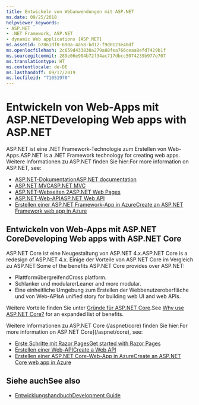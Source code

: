 ```yaml
---
title: Entwickeln von Webanwendungen mit ASP.NET
ms.date: 09/25/2018
helpviewer_keywords:
- ASP.NET
- .NET Framework, ASP.NET
- dynamic Web applications [ASP.NET]
ms.assetid: b7861df0-690a-4a58-bd12-f9d0123e40df
ms.openlocfilehash: 2c659d433830a279a88fea766ceaa8efd7429b1f
ms.sourcegitcommit: 289e06e904b72f34ac717dbcc5074239b977e707
ms.translationtype: HT
ms.contentlocale: de-DE
ms.lasthandoff: 09/17/2019
ms.locfileid: "71051970"
---
```

# <a name="developing-web-apps-with-aspnet"></a><span data-ttu-id="783c7-102">Entwickeln von Web-Apps mit ASP.NET</span><span class="sxs-lookup"><span data-stu-id="783c7-102">Developing Web apps with ASP.NET</span></span>

<span data-ttu-id="783c7-103">ASP.NET ist eine .NET Framework-Technologie zum Erstellen von Web-Apps.</span><span class="sxs-lookup"><span data-stu-id="783c7-103">ASP.NET is a .NET Framework technology for creating web apps.</span></span> <span data-ttu-id="783c7-104">Weitere Informationen zu ASP.NET finden Sie hier:</span><span class="sxs-lookup"><span data-stu-id="783c7-104">For more information on ASP.NET, see:</span></span>

- [<span data-ttu-id="783c7-105">ASP.NET-Dokumentation</span><span class="sxs-lookup"><span data-stu-id="783c7-105">ASP.NET documentation</span></span>](/aspnet/overview)
- [<span data-ttu-id="783c7-106">ASP.NET MVC</span><span class="sxs-lookup"><span data-stu-id="783c7-106">ASP.NET MVC</span></span>](https://go.microsoft.com/fwlink/p/?LinkID=227227)
- [<span data-ttu-id="783c7-107">ASP.NET-Webseiten 2</span><span class="sxs-lookup"><span data-stu-id="783c7-107">ASP.NET Web Pages</span></span>](https://go.microsoft.com/fwlink/p/?LinkId=251040)
- [<span data-ttu-id="783c7-108">ASP.NET-Web-API</span><span class="sxs-lookup"><span data-stu-id="783c7-108">ASP.NET Web API</span></span>](https://go.microsoft.com/fwlink/p/?LinkId=251041)  
- [<span data-ttu-id="783c7-109">Erstellen einer ASP.NET Framework-App in Azure</span><span class="sxs-lookup"><span data-stu-id="783c7-109">Create an ASP.NET Framework web app in Azure</span></span>](/azure/app-service/app-service-web-get-started-dotnet-framework)

## <a name="developing-web-apps-with-aspnet-core"></a><span data-ttu-id="783c7-110">Entwickeln von Web-Apps mit ASP.NET Core</span><span class="sxs-lookup"><span data-stu-id="783c7-110">Developing Web apps with ASP.NET Core</span></span>

<span data-ttu-id="783c7-111">ASP.NET Core ist eine Neugestaltung von ASP.NET 4.x.</span><span class="sxs-lookup"><span data-stu-id="783c7-111">ASP.NET Core is a redesign of ASP.NET 4.x.</span></span> <span data-ttu-id="783c7-112">Einige der Vorteile von ASP.NET Core im Vergleich zu ASP.NET:</span><span class="sxs-lookup"><span data-stu-id="783c7-112">Some of the benefits ASP.NET Core provides over ASP.NET:</span></span>

- <span data-ttu-id="783c7-113">Plattformübergreifend</span><span class="sxs-lookup"><span data-stu-id="783c7-113">Cross platform.</span></span>
- <span data-ttu-id="783c7-114">Schlanker und modularer</span><span class="sxs-lookup"><span data-stu-id="783c7-114">Leaner and more modular.</span></span>
- <span data-ttu-id="783c7-115">Eine einheitliche Umgebung zum Erstellen der Webbenutzeroberfläche und von Web-APIs</span><span class="sxs-lookup"><span data-stu-id="783c7-115">A unified story for building web UI and web APIs.</span></span>

<span data-ttu-id="783c7-116">Weitere Vorteile finden Sie unter [Gründe für ASP.NET Core](/aspnet/core#why-choose-aspnet-core).</span><span class="sxs-lookup"><span data-stu-id="783c7-116">See [Why use ASP.NET Core?](/aspnet/core#why-choose-aspnet-core) for an expanded list of benefits.</span></span>

<span data-ttu-id="783c7-117">Weitere Informationen zu ASP.NET Core (/aspnet/core) finden Sie hier:</span><span class="sxs-lookup"><span data-stu-id="783c7-117">For more information on ASP.NET Core](/aspnet/core), see:</span></span>

- [<span data-ttu-id="783c7-118">Erste Schritte mit Razor Pages</span><span class="sxs-lookup"><span data-stu-id="783c7-118">Get started with Razor Pages</span></span>](/aspnet/core/tutorials/razor-pages/razor-pages-start)
- [<span data-ttu-id="783c7-119">Erstellen einer Web-API</span><span class="sxs-lookup"><span data-stu-id="783c7-119">Create a Web API</span></span>](/aspnet/core/tutorials/first-web-api)
- [<span data-ttu-id="783c7-120">Erstellen einer ASP.NET Core-Web-App in Azure</span><span class="sxs-lookup"><span data-stu-id="783c7-120">Create an ASP.NET Core web app in Azure</span></span>](/azure/app-service/app-service-web-get-started-dotnet)
  
## <a name="see-also"></a><span data-ttu-id="783c7-121">Siehe auch</span><span class="sxs-lookup"><span data-stu-id="783c7-121">See also</span></span>

- [<span data-ttu-id="783c7-122">Entwicklungshandbuch</span><span class="sxs-lookup"><span data-stu-id="783c7-122">Development Guide</span></span>](development-guide.md)

